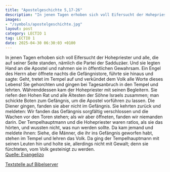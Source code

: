 ```yaml
---
title: "Apostelgeschichte 5,17-26"
description: "In jenen Tagen erhoben sich voll Eifersucht der Hohepriester und alle, die auf seiner Seite standen, nämlich die Partei der Sadduzäer. Und sie legten Hand an die Apostel und nahmen sie in öffentlichen Gewahrsam. Ein Engel des Herrn aber öffnete nachts die Gefängnistore, führte si...."
images:
- "/symbols/apostelgeschichte.jpg"
layout: post
category: LECTIO 1
tag: LECTIO 1
date: 2025-04-30 06:30:03 +0100
---
```

In jenen Tagen erhoben sich voll Eifersucht der Hohepriester und alle, die auf seiner Seite standen, nämlich die Partei der Sadduzäer.
Und sie legten Hand an die Apostel und nahmen sie in öffentlichen Gewahrsam.
Ein Engel des Herrn aber öffnete nachts die Gefängnistore, führte sie hinaus und sagte:
Geht, tretet im Tempel auf und verkündet dem Volk alle Worte dieses Lebens!
Sie gehorchten und gingen bei Tagesanbruch in den Tempel und lehrten.<!--more--> Währenddessen kam der Hohepriester mit seinen Begleitern. Sie riefen den Hohen Rat und alle Ältesten der Söhne Israels zusammen; man schickte Boten zum Gefängnis, um die Apostel vorführen zu lassen.
Die Diener gingen, fanden sie aber nicht im Gefängnis. Sie kehrten zurück und meldeten:
Wir fanden das Gefängnis sorgfältig verschlossen und die Wachen vor den Toren stehen; als wir aber öffneten, fanden wir niemanden darin.
Der Tempelhauptmann und die Hohepriester waren ratlos, als sie das hörten, und wussten nicht, was nun werden sollte.
Da kam jemand und meldete ihnen: Siehe, die Männer, die ihr ins Gefängnis geworfen habt, stehen im Tempel und lehren das Volk.
Da ging der Tempelhauptmann mit seinen Leuten hin und holte sie, allerdings nicht mit Gewalt; denn sie fürchteten, vom Volk gesteinigt zu werden.<br>
[Quelle: Evangelizo](https://evangeliumtagfuertag.org/DE/gospel)

[Textstelle auf Bibelserver](https://www.bibleserver.com/EU/Apostelgeschichte5,17-26)
